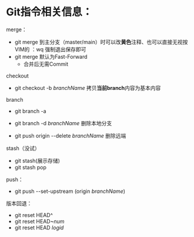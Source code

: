 # Git指令相关信息：

merge：

- git merge 到主分支（master/main）时可以改**黄色**注释、也可以直接无视按VIM的 ：wq 强制退出保存即可
- git merge 默认为Fast-Forward
  - 合并后无需Commit



checkout

- git checkout -b *branchName* 拷贝**当前branch**内容为基本内容



branch

- git branch -a

- git branch -d *branchName*  删除本地分支
- git push origin --delete *branchName* 删除远端



stash（没试）

- git stash(展示存储)
- git stash pop



push：

- git push --set-upstream (origin *branchName*)



版本回退：

- git reset HEAD^
- git reset HEAD~*num*
- git reset HEAD *logid*

